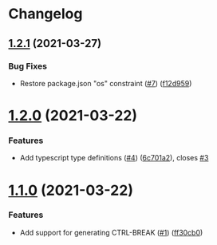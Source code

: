 # Changelog

## [1.2.1](https://github.com/zenflow/generate-ctrl-c-event/compare/v1.2.0...v1.2.1) (2021-03-27)


### Bug Fixes

* Restore package.json "os" constraint ([#7](https://github.com/zenflow/generate-ctrl-c-event/issues/7)) ([f12d959](https://github.com/zenflow/generate-ctrl-c-event/commit/f12d959cc6ef688f00cab496c62ec753b7d941e1))

# [1.2.0](https://github.com/zenflow/generate-ctrl-c-event/compare/v1.1.0...v1.2.0) (2021-03-22)


### Features

* Add typescript type definitions ([#4](https://github.com/zenflow/generate-ctrl-c-event/issues/4)) ([6c701a2](https://github.com/zenflow/generate-ctrl-c-event/commit/6c701a29754bf82c7128f50e48b556a4c7192afb)), closes [#3](https://github.com/zenflow/generate-ctrl-c-event/issues/3)

# [1.1.0](https://github.com/zenflow/generate-ctrl-c-event/compare/v1.0.0...v1.1.0) (2021-03-22)


### Features

* Add support for generating CTRL-BREAK ([#1](https://github.com/zenflow/generate-ctrl-c-event/issues/1)) ([ff30cb0](https://github.com/zenflow/generate-ctrl-c-event/commit/ff30cb0d0df3e225ac649f7bb9e0a6f76767a199))
